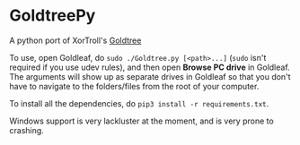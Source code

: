 # GoldtreePy
A python port of XorTroll's [Goldtree](https://github.com/XorTroll/Goldleaf/tree/master/Goldtree)


To use, open Goldleaf, do `sudo ./Goldtree.py [<path>...]` (`sudo` isn't required if you use udev rules), and then open **Browse PC drive** in Goldleaf. The arguments will show up as separate drives in Goldleaf so that you don't have to navigate to the folders/files from the root of your computer.

To install all the dependencies, do `pip3 install -r requirements.txt`.

Windows support is very lackluster at the moment, and is very prone to crashing.

